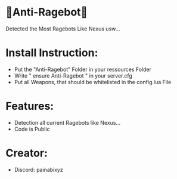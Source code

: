 # 💫Anti-Ragebot💫
Detected the Most Ragebots Like Nexus usw...

# Install Instruction:
- Put the "Anti-Ragebot" Folder in your ressources Folder
- Write " ensure Anti-Ragebot " in your server.cfg
- Put all Weapons, that should be whitelisted in the config.lua File

# Features:
- Detection all current Ragebots like Nexus...
- Code is Public

# Creator:
- Discord: painabixyz
